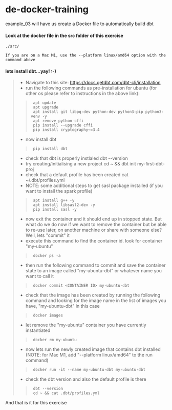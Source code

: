 # de-docker-training
example_03 will have us create a Docker file to automatically build dbt

#### Look at the docker file in the src folder of this exercise
```
./src/

If you are on a Mac M1, use the --platform linux/amd64 option with the command above

```
#### lets install dbt...yay! :-)
> * Navigate to this site: https://docs.getdbt.com/dbt-cli/installation
> * run the following commands as pre-installation for ubuntu (for other os please refer to instructions in the above link):
>>      apt update
>>      apt upgrade
>>      apt install git libpq-dev python-dev python3-pip python3-venv -y
>>      apt remove python-cffi
>>      pip install --upgrade cffi
>>      pip install cryptography~=3.4
> * now install dbt
>>      pip install dbt
> * check that dbt is properly instlaled
>       dbt --version
> * try creating/initialising a new project
>       cd ~ && dbt init my-first-dbt-proj
> * check that a default profile has been created
>       cat ~/.dbt/profiles.yml
> * NOTE: some additional steps to get sasl package installed (if you want to install the spark profile)
>>      apt install g++ -y
>>      apt install libsasl2-dev -y
>>      pip install sasl -y
> * now exit the container and it should end up in stopped state.  But what do we do now if we want to remove the container but be able to re-use later, on another machine or share with someone else?  Well, lets "commit" it
> * execute this command to find the container id.  look for container "my-ubuntu"
>>      docker ps -a
> * then run the following command to commit and save the container state to an image called "my-ubuntu-dbt" or whatever name you want to call it
>>      docker commit <CONTAINER ID> my-ubuntu-dbt
> * check that the image has been created by running the following command and looking for the image name in the list of images you have, "my-ubuntu-dbt" in this case
>>      docker images
> * let remove the "my-ubuntu" container you have currently instantiated
>>      docker rm my-ubuntu
> * now lets run the newly created image that contains dbt installed (NOTE: for Mac M1, add "--platform linux/amd64" to the run command)
>>      docker run -it --name my-ubuntu-dbt my-ubuntu-dbt
> * check the dbt version and also the default profile is there
>>      dbt --version
>>      cd ~ && cat .dbt/profiles.yml

And that is it for this exercise
